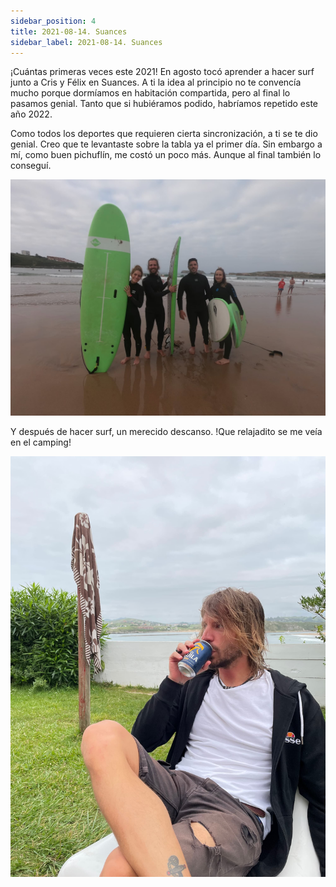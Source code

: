 ```yaml
---
sidebar_position: 4
title: 2021-08-14. Suances
sidebar_label: 2021-08-14. Suances
---
```


¡Cuántas primeras veces este 2021! En agosto tocó aprender a hacer surf junto a Cris y Félix en Suances. A ti la idea al principio no te convencía mucho porque dormíamos en habitación compartida, pero al final lo pasamos genial. Tanto que si hubiéramos podido, habríamos repetido este año 2022.

Como todos los deportes que requieren cierta sincronización, a ti se te dio genial. Creo que te levantaste sobre la tabla ya el primer día. Sin embargo a mí, como buen pichuflín, me costó un poco más. Aunque al final también lo conseguí.

![Surf](./foto1.jpg)

Y después de hacer surf, un merecido descanso. !Que relajadito se me veía en el camping!

![Escuela Los Locos](./foto2.jpg)
